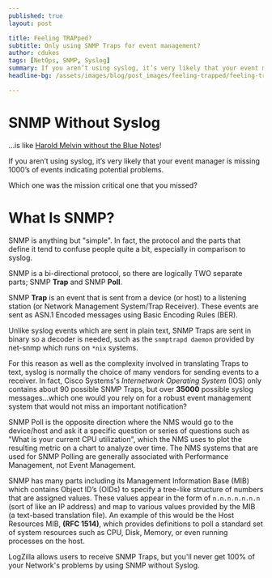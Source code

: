 ```yaml
---
published: true
layout: post

title: Feeling TRAPped?
subtitle: Only using SNMP Traps for event management?
author: cdukes
tags: [NetOps, SNMP, Syslog]
summary: If you aren’t using syslog, it’s very likely that your event manager is missing 1000’s of...
headline-bg: /assets/images/blog/post_images/feeling-trapped/feeling-trapped.jpg

---
```


# SNMP Without Syslog

...is like [Harold Melvin without the Blue Notes](https://genius.com/Snoop-dogg-doggy-dogg-world-lyrics)!

 If you aren’t using syslog, it’s very likely that your event manager is missing 1000’s of events indicating potential problems.

Which one was the mission critical one that you missed?

# What Is SNMP?

 SNMP is anything but "simple". In fact, the protocol and the parts that define it tend to confuse people quite a bit, especially in comparison to syslog.

 SNMP is a bi-directional protocol, so there are logically TWO separate parts; SNMP **Trap** and SNMP **Poll**.

 SNMP **Trap** is an event that is sent from a device (or host) to a listening station (or Network Management System/Trap Receiver). These events are sent as ASN.1 Encoded messages using Basic Encoding Rules (BER). 

 Unlike syslog events which are sent in plain text, SNMP Traps are sent in binary so a decoder is needed, such as the `snmptrapd daemon` provided by net-snmp which runs on `*nix` systems. 

 For this reason as well as the complexity involved in translating Traps to text, syslog is normally the choice of many vendors for sending events to a receiver. In fact, Cisco Systems's *Internetwork Operating System* (IOS) only contains about 90 possible SNMP Traps, but over **35000** possible syslog messages...which one would you rely on for a robust event management system that would not miss an important notification?

 SNMP Poll is the opposite direction where the NMS would go to the device/host and ask it a specific question or series of questions such as "What is your current CPU utilization", which the NMS uses to plot the resulting metric on a chart to analyze over time. The NMS systems that are used for SNMP Polling are generally associated with Performance Management, not Event Management.

 SNMP has many parts including its Management Information Base (MIB) which contains Object ID’s (OIDs) to specify a tree-like structure of numbers that are assigned values. These values appear in the form of `n.n.n.n.n.n.n` (sort of like an IP address) and map to various values provided by the MIB (a text-based translation file). An example of this would be the Host Resources MIB, **(RFC 1514)**, which provides definitions to poll a standard set of system resources such as CPU, Disk, Memory, or even running processes on the host.

 LogZilla allows users to receive SNMP Traps, but you'll never get 100% of your Network's problems by using SNMP without Syslog.
